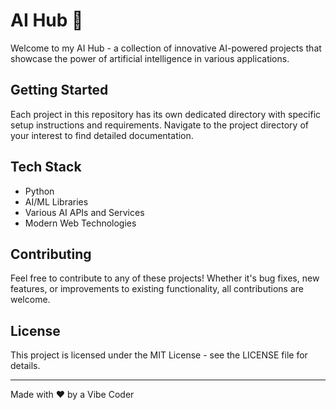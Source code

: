 # AI Hub 🚀

Welcome to my AI Hub - a collection of innovative AI-powered projects that showcase the power of artificial intelligence in various applications.

## Getting Started

Each project in this repository has its own dedicated directory with specific setup instructions and requirements. Navigate to the project directory of your interest to find detailed documentation.

## Tech Stack

- Python
- AI/ML Libraries
- Various AI APIs and Services
- Modern Web Technologies

## Contributing

Feel free to contribute to any of these projects! Whether it's bug fixes, new features, or improvements to existing functionality, all contributions are welcome.

## License

This project is licensed under the MIT License - see the LICENSE file for details.

---

Made with ❤️ by a Vibe Coder